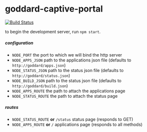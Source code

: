 
# goddard-captive-portal

[![Build Status](https://travis-ci.org/praekelt/goddard-captive-portal.svg)](https://travis-ci.org/praekelt/goddard-captive-portal)

to begin the development server, run `npm start`.

##### configuration

- `NODE_PORT` the port to which we will bind the http server
- `NODE_APPS_JSON` path to the applications json file (defaults to `http://goddard/apps.json`)
- `NODE_STATUS_JSON` path to the status json file (defaults to `http://goddard/status.json`)
- `NODE_BUILD_JSON` path to the status json file (defaults to `http://goddard/build.json`)
- `NODE_APPS_ROUTE` the path to attach the applications page
- `NODE_STATUS_ROUTE` the path to attach the status page

##### routes

- `NODE_STATUS_ROUTE` **or** `/status` status page (responds to GET)
- `NODE_APPS_ROUTE` **or** `/` applications page (responds to all methods)
